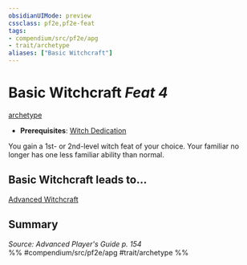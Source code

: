 ```yaml
---
obsidianUIMode: preview
cssclass: pf2e,pf2e-feat
tags:
- compendium/src/pf2e/apg
- trait/archetype
aliases: ["Basic Witchcraft"]
---
```

# Basic Witchcraft  *Feat 4*  
[archetype](rules/traits/archetype.md)  

- **Prerequisites**: [Witch Dedication](compendium/feats/witch-dedication-apg.md)

You gain a 1st- or 2nd-level witch feat of your choice. Your familiar no longer has one less familiar ability than normal.

## Basic Witchcraft leads to...

[Advanced Witchcraft](compendium/feats/advanced-witchcraft-apg.md)

## Summary

*Source: Advanced Player's Guide p. 154*  
%% #compendium/src/pf2e/apg #trait/archetype %%